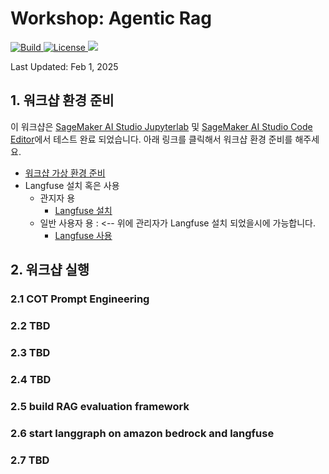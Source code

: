 # Workshop: Agentic Rag

<p align="left">
    <a href="https://github.com/aws-samples">
            <img alt="Build" src="https://img.shields.io/badge/Contribution-Welcome-blue">
    </a>
    <a href="https://github.com/aws-samples/aws-ai-ml-workshop-kr/blob/master/LICENSE">
        <img alt="License" src="https://img.shields.io/badge/LICENSE-MIT-green">
    </a>
    <a href="https://hits.seeyoufarm.com"><img src="https://hits.seeyoufarm.com/api/count/incr/badge.svg?url=https%3A%2F%2Fgithub.com%2Faws-samples%2Faws-ai-ml-workshop-kr%2Ftree%2Fmaster%2Fgenai%2Faws-gen-ai-kr%2F20_applications%2F19_agentic_rag&count_bg=%2379C83D&title_bg=%23555555&icon=&icon_color=%23E7E7E7&title=hits&edge_flat=false"/></a>
</p>

Last Updated: Feb 1, 2025

## 1. 워크샵 환경 준비 
이 워크샵은 [SageMaker AI Studio Jupyterlab](https://docs.aws.amazon.com/ko_kr/sagemaker/latest/dg/studio-updated-jl.html) 및 [SageMaker AI Studio Code Editor](https://docs.aws.amazon.com/sagemaker/latest/dg/code-editor.html)에서 테스트 완료 되었습니다.
아래 링크를 클릭해서 워크샵 환경 준비를 해주세요.
- [워크샵 가상 환경 준비 ](01_setup/README.md)
- Langfuse 설치 혹은 사용
    - 관지자 용
        - [Langfuse 설치 ](01_setup/LAGNFUSE_ADMIN_README.md)
    - 일반 사용자 용 : <-- 위에 관리자가 Langfuse 설치 되었을시에 가능합니다.   
        - [Langfuse 사용 ](01_setup/LAGNFUSE_END_USER_README.md)

## 2. 워크샵 실행
### 2.1 COT Prompt Engineering
### 2.2 TBD
### 2.3 TBD
### 2.4 TBD
### 2.5 build RAG evaluation framework
### 2.6 start langgraph on amazon bedrock and langfuse
### 2.7 TBD


